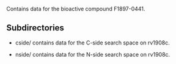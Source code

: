Contains data for the bioactive compound F1897-0441.

## Subdirectories

- cside/ contains data for the C-side search space on rv1908c.

- nside/ contains data for the N-side search space on rv1908c.


